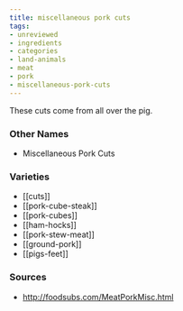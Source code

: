 ```yaml
---
title: miscellaneous pork cuts
tags:
- unreviewed
- ingredients
- categories
- land-animals
- meat
- pork
- miscellaneous-pork-cuts
---
```

These cuts come from all over the pig.

### Other Names

* Miscellaneous Pork Cuts

### Varieties

* [[cuts]]
* [[pork-cube-steak]]
* [[pork-cubes]]
* [[ham-hocks]]
* [[pork-stew-meat]]
* [[ground-pork]]
* [[pigs-feet]]

### Sources
* http://foodsubs.com/MeatPorkMisc.html
